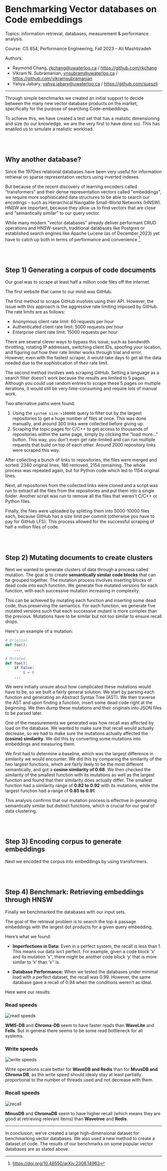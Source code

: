# Benchmarking Vector databases on Code embeddings

Topics: information retrieval, databases, measurement & performance analysis.

Course: CS 854, Performance Engineering, Fall 2023 – Ali Mashtizadeh

Authors:

- Raymond Chang, rkchang@uwaterloo.ca / https://github.com/rkchang
- Vikram N. Subramanian, vnsubram@uwaterloo.ca / https://github.com/vikramsubramanian
- Yahya Jabary, yahya.jabary@uwaterloo.ca / https://github.com/sueszli

---

Through simple benchmarks we created an initial support to decide between the many new vector database products on the market, specifically for the purpose of searching Code-embeddings.

To achieve this, we have created a test set that has a realistic dimensioning and size (to our knowledge, we are the very first to have done so). This has enabled us to simulate a realistic workload.

<br><br>

## Why another database?

Since the 1970ies relational databases have been very useful for information retrieval on sparse representation vectors using inverted indexes.

But because of the recent discovery of learning encoders called “transformers” and their dense representation vectors called "embeddings", we require more sophisticated data structures to be able to search our encodings – such as Hierarchical Navigable Small-World Networks (HNSW). HNSW are important, because they allow us to find vectors that are close and "semantically similar" to our query vector.

While many modern "vector databases" already deliver performant CRUD operations and HNSW-search, traditional databases like Postgres or established search engines like Apache Lucene (as of December 2023) yet have to catch up both in terms of performance and convenience [^1].

<br><br>

## Step 1) Generating a corpus of code documents

Our goal was to scrape at least half a million code files off the internet.

The first website that came to our mind was GitHub.

The first method to scrape GitHub involves using their API. However, the issue with this approach is the aggressive rate limiting imposed by GitHub. The rate limits are as follows:

- Anonymous client rate limit: 60 requests per hour
- Authenticated client rate limit: 5000 requests per hour
- Enterprise client rate limit: 15000 requests per hour

There are several clever ways to bypass this issue, such as bandwidth throttling, rotating IP addresses, switching client IDs, spoofing your location, and figuring out how their rate limiter works through trial and error. However, even with the fastest scraper, it would take days to get all the data needed due to the sophistication of their rate limit.

The second method involves web scraping GitHub. Setting a language as a search filter doesn't work because the results are limited to 5 pages. Although you could use random entries to scrape these 5 pages on multiple iterations, it would still be very time-consuming and require lots of manual work.

Two alternative paths were found:

1. Using the `system size:>100000` query to filter out by the largest repositories to get a huge number of files at once. This was done manually, and around 300 links were collected before giving up.
2. Scraping the topic pages for C/C++ to get access to thousands of repositories within the same page, simply by clicking the "load more..." button. This way, you don't even get rate-limited and can run multiple requests that build on top of each other. Around 2000 repository links were scraped this way.

After collecting a bunch of links to repositories, the files were merged and sorted: 2340 original lines, 186 removed, 2154 remaining. The whole process was repeated again, but for Python code which led to 1154 original lines.

Next, all repositories from the collected links were cloned and a script was run to extract all the files from the repositories and put them into a single folder. Another script was run to remove all the files that weren't C/C++ or Python files.

Finally, the files were uploaded by splitting them into 5000-10000 files each, because GitHub has a size limit per commit (otherwise you have to pay for GitHub LFS). This process allowed for the successful scraping of half a million files of code.

<br><br>

## Step 2) Mutating documents to create clusters

Next we wanted to generate clusters of data through a process called mutation. The goal is to create **semantically similar code blocks** that can be grouped together. The mutation process involves inserting blocks of dead code into each function. We generate five mutated versions for each function, with each successive mutation increasing in complexity.

This can be achieved by mutating each function and inserting some dead code, thus preserving the semantics. For each function, we generate five mutated versions such that each successive mutant is more complex than the previous. Mutations have to be similar but not too similar to ensure recall drops. 

Here's an example of a mutation:

```python
# Original
def foo():
    ...

# Mutated
def foo():
    if False:
        i = 0
    ...
```

We were initially unsure about how complicated these mutations would have to be, so we built a fairly general solution. We start by parsing each function and generating an Abstract Syntax Tree (AST). We then traverse the AST and upon finding a function, insert some dead code right at the beginning. We then dump these mutations and their originals into JSON files to be parsed later.

One of the measurements we generated was how recall was affected by load on the database. We wanted to make sure that recall would actually decrease, so we had to make sure the mutations actually affected the **(cosine) similarity**. We did this by converting some mutations into embeddings and measuring them. 

We first had to determine a baseline, which was the largest difference in similarity we would encounter. We did this by comparing the similarity of the two largest functions, which are fairly likely to be the most different semantically, and got a **cosine similarity of 0.68**. We then checked the similarity of the smallest function with its mutations as well as the largest function and found that their similarity does actually differ. The smallest function had a similarity range of **0.82 to 0.92** with its mutations, while the largest function had a range of **0.85 to 0.91**. 

This analysis confirms that our mutation process is effective in generating semantically similar but distinct functions, which is crucial for our goal of data clustering.

<br><br>

## Step 3) Encoding corpus to generate embeddings

Next we encoded the corpus into embeddings by using transformers.

<br><br>

## Step 4) Benchmark: Retrieving embeddings through HNSW

Finally we benchmarked the databases with our input sets.

The goal of the retrieval problem is to search the top-k passage embeddings with the largest dot products for a given query embedding.

Here’s what we found:

- **Imperfections in Data:** Even in a perfect system, the recall is less than 1. This means our data isn’t perfect. For example, given a code block ‘x’ and its mutation ‘x’‘, there might be another code block ‘y’ that is more similar to ‘x’ than ‘x’’ is.

- **Database Performance:** When we tested the databases under minimal load with a perfect dataset, the recall was 0.99. However, the same database gave a recall of 0.94 when the conditions weren’t as ideal.

Here were our results:

### Read speeds

![read speeds](https://github.com/sueszli/vector-database-benchmark/assets/61852663/820d1b75-8064-4e36-88dd-8e48fa7fa1d5)

**WMS-DB** and **Chroma-DB** seem to have faster reads than **WaveLite** and **Fells**. But in general there seems to be some read bottleneck for all systems.

### Write speeds

![write speeds](https://github.com/sueszli/vector-database-benchmark/assets/61852663/783c3aff-d146-42c5-8726-e89ee89f3fa2)

Write operations scale better for **WaveDB and Redis** than for **MvusDB and Chroma DB**, as the write speed should idealy stay at least partially proportional to the number of threads used and not decrease with them.

### Recall speeds

![recall](https://github.com/sueszli/vector-database-benchmark/assets/61852663/4d722bd2-55f5-43b6-8195-937f0232cc29)

**MinusDB** and **ChromaDB** seem to have higher recall (which means they are good at retrieving relevant items) than **Wavetree** and **Redis**.

---

In conclusion, we’ve created a large high-dimensional dataset for benchmarking vector databases. We also used a new method to create a dataset of code. The results of our benchmarks on some popular vector databases are as stated above.

[^1]: https://doi.org/10.48550/arXiv.2308.14963
